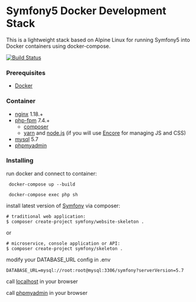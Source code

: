 # Symfony5 Docker Development Stack
This is a lightweight stack based on Alpine Linux for running Symfony5 into Docker containers using docker-compose.

[![Build Status](https://travis-ci.org/coloso/symfony-docker.svg?branch=master)](https://travis-ci.org/coloso/symfony-docker)
### Prerequisites
* [Docker](https://www.docker.com/)

### Container
 - [nginx](https://pkgs.alpinelinux.org/packages?name=nginx&branch=v3.10) 1.18.+
 - [php-fpm](https://pkgs.alpinelinux.org/packages?name=php7&branch=v3.10) 7.4.+
    - [composer](https://getcomposer.org/)
    - [yarn](https://yarnpkg.com/lang/en/) and [node.js](https://nodejs.org/en/) (if you will use [Encore](https://symfony.com/doc/current/frontend/encore/installation.html) for managing JS and CSS)
- [mysql](https://hub.docker.com/_/mysql/) 5.7
- [phpmyadmin](https://hub.docker.com/_/phpmyadmin/)

### Installing

run docker and connect to container:
```
 docker-compose up --build
```
```
 docker-compose exec php sh
```

install latest version of [Symfony](http://symfony.com/doc/current/setup.html) via composer:
```
# traditional web application:
$ composer create-project symfony/website-skeleton .
```
or
```
# microservice, console application or API:
$ composer create-project symfony/skeleton .
```

modify your DATABASE_URL config in .env
```
DATABASE_URL=mysql://root:root@mysql:3306/symfony?serverVersion=5.7
```

call [localhost](http://localhost/) in your browser

call [phpmyadmin](http://localhost:8080) in your browser
